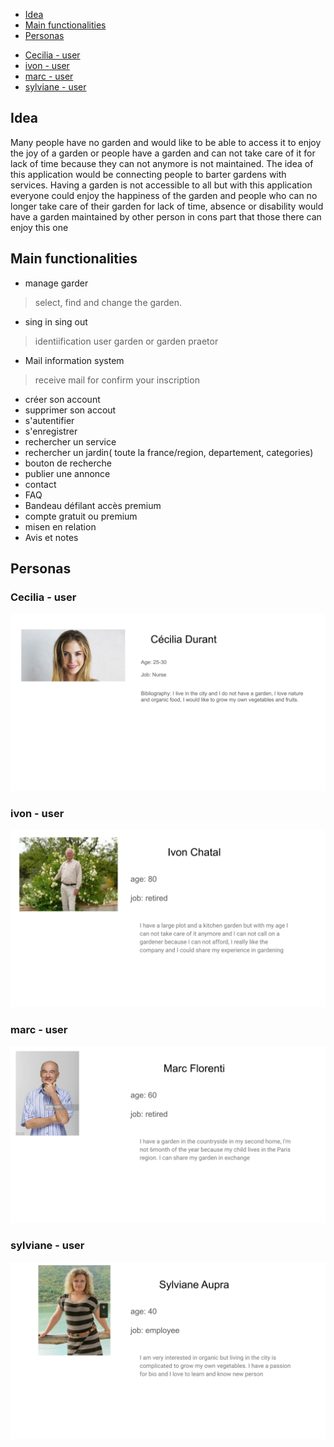 - [Idea](#idea)
- [Main functionalities](#main-functionalities)
- [Personas](#personas)
* [Cecilia - user](#Cecilia---user)
* [ivon - user](#ivon---user)
* [marc - user](#marc---user)
* [sylviane - user](#sylviane---user)

## Idea


Many people have no garden and would like to be able to access it to enjoy the joy of a garden
or people have a garden and can not take care of it for lack of time because they can not anymore is not maintained.
The idea of this application would be connecting people to barter gardens with services.
Having a garden is not accessible to all but with this application everyone could enjoy the happiness of the garden
and people who can no longer take care of their garden for lack of time,
absence or disability would have a garden maintained by other person in cons part that those there can enjoy this one

## Main functionalities

-   manage garder
> select, find and change the garden. 
-   sing in sing out
> identiification user garden or garden praetor
-   Mail information system
> receive mail for confirm your inscription
- créer son account
- supprimer son accout
- s'autentifier
- s'enregistrer
- rechercher un service
- rechercher un jardin( toute la france/region, departement, categories)
- bouton de recherche
- publier une annonce
- contact
- FAQ
- Bandeau défilant accès premium
- compte gratuit ou premium
- misen en relation
- Avis et notes


## Personas

### Cecilia - user
![](https://github.com/RemyGuilloux/TousAuJardin/blob/master/Cecilia.svg)
### ivon - user
![](https://github.com/RemyGuilloux/TousAuJardin/blob/master/ivon80ans.svg)
### marc - user
![](https://github.com/RemyGuilloux/TousAuJardin/blob/master/florent60ans.svg)
### sylviane - user
![](https://github.com/RemyGuilloux/TousAuJardin/blob/master/sylviane.svg)
